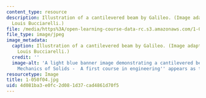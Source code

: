```yaml
---
content_type: resource
description: Illustration of a cantilevered beam by Galileo. (Image adapted by Professor
  Louis Bucciarelli.)
file: /media/https%3A/open-learning-course-data-rc.s3.amazonaws.com/1-050-solid-mechanics-fall-2004/4d081ba3e0fc2d081d37cad4861d70f5_1-050f04.jpg
file_type: image/jpeg
image_metadata:
  caption: Illustration of a cantilevered beam by Galileo. (Image adapted by Professor
    Louis Bucciarelli.)
  credit: ''
  image-alt: 'A light blue banner image demonstrating a cantilevered beam.  ''Engineering
    Mechanics of Solids -  A first course in engineering'' appears as text. '
resourcetype: Image
title: 1-050f04.jpg
uid: 4d081ba3-e0fc-2d08-1d37-cad4861d70f5
---
```

